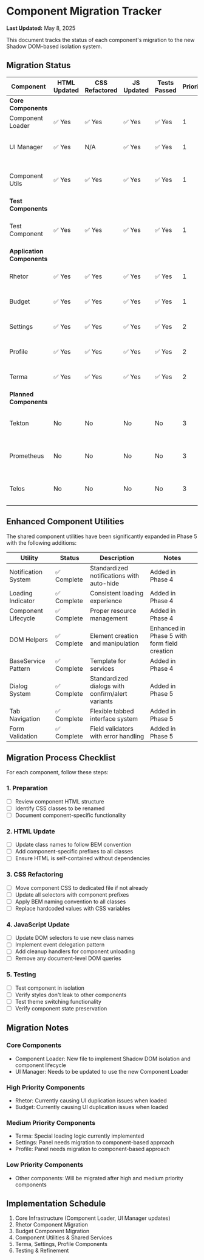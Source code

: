 # Component Migration Tracker

**Last Updated:** May 8, 2025

This document tracks the status of each component's migration to the new Shadow DOM-based isolation system.

## Migration Status

| Component | HTML Updated | CSS Refactored | JS Updated | Tests Passed | Priority | Notes |
|-----------|--------------|----------------|------------|--------------|----------|-------|
| **Core Components** |
| Component Loader | ✅ Yes | ✅ Yes | ✅ Yes | ✅ Yes | 1 | Completed in Phase 1 |
| UI Manager | ✅ Yes | N/A | ✅ Yes | ✅ Yes | 1 | Updated to use Component Loader |
| Component Utils | ✅ Yes | ✅ Yes | ✅ Yes | ✅ Yes | 1 | Enhanced in Phase 5 with dialogs, tabs & validation |
| **Test Components** |
| Test Component | ✅ Yes | ✅ Yes | ✅ Yes | ✅ Yes | 1 | Created to validate Shadow DOM approach |
| **Application Components** |
| Rhetor | ✅ Yes | ✅ Yes | ✅ Yes | ✅ Yes | 1 | Migrated to Shadow DOM in Phase 2 |
| Budget | ✅ Yes | ✅ Yes | ✅ Yes | ✅ Yes | 1 | Migrated to Shadow DOM in Phase 3 |
| Settings | ✅ Yes | ✅ Yes | ✅ Yes | ✅ Yes | 2 | Migrated to Shadow DOM in Phase 4 |
| Profile | ✅ Yes | ✅ Yes | ✅ Yes | ✅ Yes | 2 | Migrated to Shadow DOM in Phase 5 |
| Terma | ✅ Yes | ✅ Yes | ✅ Yes | ✅ Yes | 2 | Migrated to Shadow DOM in Phase 6 |
| **Planned Components** |
| Tekton | No | No | No | No | 3 | Dashboard component not yet implemented |
| Prometheus | No | No | No | No | 3 | Planning component not yet implemented |
| Telos | No | No | No | No | 3 | Requirements component not yet implemented |

## Enhanced Component Utilities

The shared component utilities have been significantly expanded in Phase 5 with the following additions:

| Utility | Status | Description | Notes |
|---------|--------|-------------|-------|
| Notification System | ✅ Complete | Standardized notifications with auto-hide | Added in Phase 4 |
| Loading Indicator | ✅ Complete | Consistent loading experience | Added in Phase 4 |
| Component Lifecycle | ✅ Complete | Proper resource management | Added in Phase 4 |
| DOM Helpers | ✅ Complete | Element creation and manipulation | Enhanced in Phase 5 with form field creation |
| BaseService Pattern | ✅ Complete | Template for services | Added in Phase 4 |
| Dialog System | ✅ Complete | Standardized dialogs with confirm/alert variants | Added in Phase 5 |
| Tab Navigation | ✅ Complete | Flexible tabbed interface system | Added in Phase 5 |
| Form Validation | ✅ Complete | Field validators with error handling | Added in Phase 5 |

## Migration Process Checklist

For each component, follow these steps:

### 1. Preparation
- [ ] Review component HTML structure
- [ ] Identify CSS classes to be renamed
- [ ] Document component-specific functionality

### 2. HTML Update
- [ ] Update class names to follow BEM convention
- [ ] Add component-specific prefixes to all classes
- [ ] Ensure HTML is self-contained without dependencies

### 3. CSS Refactoring
- [ ] Move component CSS to dedicated file if not already
- [ ] Update all selectors with component prefixes
- [ ] Apply BEM naming convention to all classes
- [ ] Replace hardcoded values with CSS variables

### 4. JavaScript Update
- [ ] Update DOM selectors to use new class names
- [ ] Implement event delegation pattern
- [ ] Add cleanup handlers for component unloading
- [ ] Remove any document-level DOM queries

### 5. Testing
- [ ] Test component in isolation
- [ ] Verify styles don't leak to other components
- [ ] Test theme switching functionality
- [ ] Verify component state preservation

## Migration Notes

### Core Components
- Component Loader: New file to implement Shadow DOM isolation and component lifecycle
- UI Manager: Needs to be updated to use the new Component Loader

### High Priority Components
- Rhetor: Currently causing UI duplication issues when loaded
- Budget: Currently causing UI duplication issues when loaded

### Medium Priority Components
- Terma: Special loading logic currently implemented
- Settings: Panel needs migration to component-based approach
- Profile: Panel needs migration to component-based approach

### Low Priority Components
- Other components: Will be migrated after high and medium priority components

## Implementation Schedule

1. Core Infrastructure (Component Loader, UI Manager updates)
2. Rhetor Component Migration
3. Budget Component Migration
4. Component Utilities & Shared Services
5. Terma, Settings, Profile Components
6. Testing & Refinement